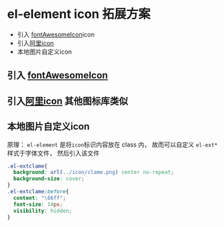 # el-element icon 拓展方案

- 引入 [fontAwesomeIcon](https://github.com/FortAwesome/vue-fontawesome)icon
- 引入[阿里icon](https://www.iconfont.cn/home/index)
- 本地图片自定义icon

## 引入 [fontAwesomeIcon](https://github.com/FortAwesome/vue-fontawesome)

## 引入[阿里icon](https://www.iconfont.cn/home/index) 其他图标库类似

## 本地图片自定义icon

原理： `el-element` 是将`icon`标识内容放在 class 内， 故而可以自定义 `el-ext*` 样式于字体文件， 然后引入该文件

```css
.el-extclame{
  background: url(../icon/clame.png) center no-repeat;
  background-size: cover;
}
.el-extclame:before{
  content: "\66ff";
  font-size: 14px;
  visibility: hidden;
}
```
